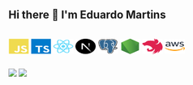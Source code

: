 ## Hi there 👋 I'm Eduardo Martins

<div style="display: inline_block"><br>
  <img align="center" alt="Js" height="30" width="40" src="https://raw.githubusercontent.com/devicons/devicon/master/icons/javascript/javascript-plain.svg">
  <img align="center" alt="Ts" height="30" width="40" src="https://raw.githubusercontent.com/devicons/devicon/master/icons/typescript/typescript-plain.svg">
  <img align="center" alt="React" height="30" width="40" src="https://raw.githubusercontent.com/devicons/devicon/master/icons/react/react-original.svg">
  <img align="center" alt="Python" height="30" width="40" src="https://raw.githubusercontent.com/devicons/devicon/master/icons/nextjs/nextjs-original.svg">
  <img align="center" alt="HTML" height="30" width="40" src="https://raw.githubusercontent.com/devicons/devicon/master/icons/postgresql/postgresql-original.svg">
  <img align="center" alt="HTML" height="30" width="40" src="https://raw.githubusercontent.com/devicons/devicon/master/icons/nodejs/nodejs-original.svg">
  <img align="center" alt="HTML" height="30" width="40" src="https://raw.githubusercontent.com/devicons/devicon/master/icons/nestjs/nestjs-original.svg">
  <img align="center" alt="HTML" height="30" width="40" src="https://raw.githubusercontent.com/devicons/devicon/master/icons/amazonwebservices/amazonwebservices-original-wordmark.svg">


</div>
  
  ##
 
<div> 
  <a href = "mailto:edu19_96@hotmail.com"><img src="https://img.shields.io/badge/-edu19_96@hotmail.com-%23333?style=for-the-badge&logo=&logoColor=white" target="_blank"></a>
  <a href="https://www.linkedin.com/in/edumartinsg/" target="_blank"><img src="https://img.shields.io/badge/-LinkedIn-%230077B5?style=for-the-badge&logo=linkedin&logoColor=white" target="_blank"></a> 
  
</div>
